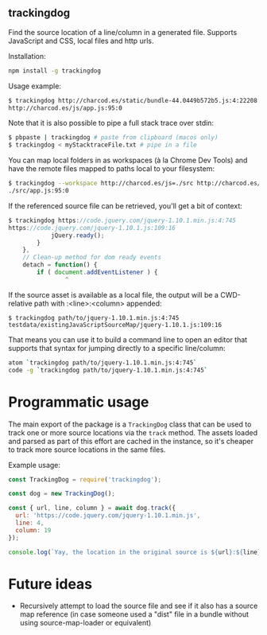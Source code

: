 ## trackingdog

Find the source location of a line/column in a generated file. Supports
JavaScript and CSS, local files and http urls.

Installation:

```sh
npm install -g trackingdog
```

Usage example:

```sh
$ trackingdog http://charcod.es/static/bundle-44.0449b572b5.js:4:22208
http://charcod.es/js/app.js:95:0
```

Note that it is also possible to pipe a full stack trace over stdin:

```sh
$ pbpaste | trackingdog # paste from clipboard (macos only)
$ trackingdog < myStacktraceFile.txt # pipe in a file
```

You can map local folders in as workspaces (à la Chrome Dev Tools) and have
the remote files mapped to paths local to your filesystem:

```sh
$ trackingdog --workspace http://charcod.es/js=./src http://charcod.es/static/bundle-44.0449b572b5.js:4:22208
./src/app.js:95:0
```

If the referenced source file can be retrieved, you'll get a bit of context:

```js
$ trackingdog https://code.jquery.com/jquery-1.10.1.min.js:4:745
https://code.jquery.com/jquery-1.10.1.js:109:16
			jQuery.ready();
		}
	},
	// Clean-up method for dom ready events
	detach = function() {
		if ( document.addEventListener ) {
                ^
```

If the source asset is available as a local file, the output will be a
CWD-relative path with :\<line\>:\<column\> appended:

```
$ trackingdog path/to/jquery-1.10.1.min.js:4:745
testdata/existingJavaScriptSourceMap/jquery-1.10.1.js:109:16
```

That means you can use it to build a command line to open an editor that
supports that syntax for jumping directly to a specific line/column:

```sh
atom `trackingdog path/to/jquery-1.10.1.min.js:4:745`
code -g `trackingdog path/to/jquery-1.10.1.min.js:4:745`
```

# Programmatic usage

The main export of the package is a `TrackingDog` class that can be used
to track one or more source locations via the `track` method. The assets
loaded and parsed as part of this effort are cached in the instance, so
it's cheaper to track more source locations in the same files.

Example usage:

```js
const TrackingDog = require('trackingdog');

const dog = new TrackingDog();

const { url, line, column } = await dog.track({
  url: 'https://code.jquery.com/jquery-1.10.1.min.js',
  line: 4,
  column: 19
});

console.log(`Yay, the location in the original source is ${url}:${line}:${column}`);
```

# Future ideas

* Recursively attempt to load the source file and see if it also has a source
  map reference (in case someone used a "dist" file in a bundle without using
  source-map-loader or equivalent)
